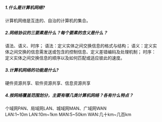 ##### 1.什么是计算机网络?  
计算机网络是互连的、自治的计算机的集合。  
##### 2.网络协议的三要素是什么？每个要素的含义是什么？
语法、语义、时序；
语法：定义实体之间交换信息的格式与结构；
语义：定义实体之间交换的信息需发送或包含的控制信息、定义差错编码及处理机制； 
时序：定义实体之间交换信息的顺序以及如何匹配或适应彼此的速度。  
##### 3.计算机网络的功能是什么?  
硬件资源共享、软件资源共享、信息资源共享  
##### 4.按网络覆盖范围划分，主要有哪几类计算机网络？各有什么特点？  
个域网PAN、局域网LAN、城域网MAN、广域网WAN  
LAN:1\~10m  LAN:10m\~1km  MAN:5\~50km  WAN:几十km\~几百km  

